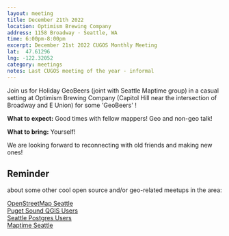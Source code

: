 ```yaml
---
layout: meeting
title: December 21th 2022
location: Optimism Brewing Company
address: 1158 Broadway · Seattle, WA
time: 6:00pm-8:00pm
excerpt: December 21st 2022 CUGOS Monthly Meeting
lat:  47.61296
lng: -122.32052
category: meetings
notes: Last CUGOS meeting of the year - informal
---
```

 
Join us for Holiday GeoBeers (joint with Seattle Maptime group) in a casual setting at Optimism Brewing Company (Capitol Hill near the intersection of Broadway and E Union) for some 'GeoBeers' !

**What to expect:** Good times with fellow mappers! Geo and non-geo talk!

**What to bring:**
Yourself!

We are looking forward to reconnecting with old friends and making new ones!

## Reminder 
about some other cool open source and/or geo-related meetups in the area:

[OpenStreetMap Seattle](https://www.meetup.com/OpenStreetMap-Seattle/)  
[Puget Sound QGIS Users](https://www.meetup.com/Puget-Sound-QGIS-Users-Group/)  
[Seattle Postgres Users](https://www.meetup.com/Seattle-Postgres/)  
[Maptime Seattle](https://www.meetup.com/MaptimeSEA/)
